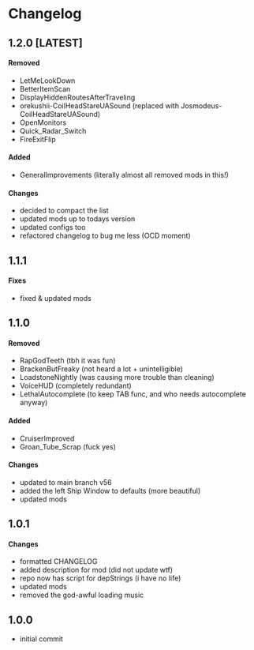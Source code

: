 # Changelog

## 1.2.0 [LATEST]

#### Removed

- LetMeLookDown
- BetterItemScan
- DisplayHiddenRoutesAfterTraveling
- orekushii-CoilHeadStareUASound (replaced with Josmodeus-CoilHeadStareUASound)
- OpenMonitors
- Quick_Radar_Switch
- FireExitFlip

#### Added

- GeneralImprovements (literally almost all removed mods in this!)

#### Changes

- decided to compact the list
- updated mods up to todays version
- updated configs too
- refactored changelog to bug me less (OCD moment)

## 1.1.1

#### Fixes

- fixed & updated mods

## 1.1.0

#### Removed

- RapGodTeeth (tbh it was fun)
- BrackenButFreaky (not heard a lot + unintelligible)
- LoadstoneNightly (was causing more trouble than cleaning)
- VoiceHUD (completely redundant)
- LethalAutocomplete (to keep TAB func, and who needs autocomplete anyway)

#### Added

- CruiserImproved
- Groan_Tube_Scrap (fuck yes)

#### Changes

- updated to main branch v56
- added the left Ship Window to defaults (more beautiful)
- updated mods

## 1.0.1

#### Changes

- formatted CHANGELOG
- added description for mod (did not update wtf)
- repo now has script for depStrings (i have no life)
- updated mods
- removed the god-awful loading music

## 1.0.0

- initial commit
